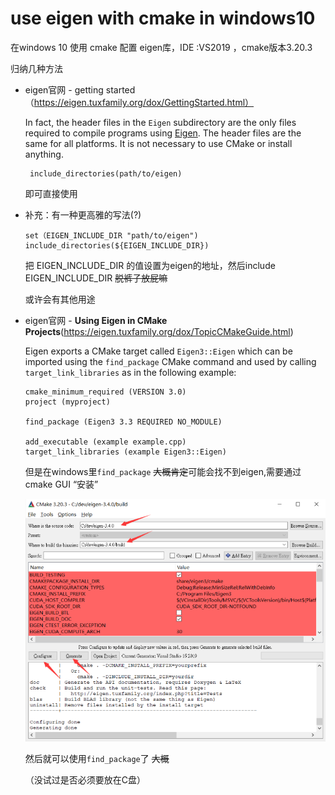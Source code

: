 # use eigen with cmake in windows10
 在windows 10 使用 cmake 配置 eigen库，IDE :VS2019 ，cmake版本3.20.3

归纳几种方法

- eigen官网 - getting started（https://eigen.tuxfamily.org/dox/GettingStarted.html）

  In fact, the header files in the `Eigen` subdirectory are the only files required to compile programs using [Eigen](https://eigen.tuxfamily.org/dox/namespaceEigen.html). The header files are the same for all platforms. It is not necessary to use CMake or install anything.

  ```
   include_directories(path/to/eigen)
  ```

  即可直接使用

  

- 补充：有一种更高雅的写法(?)

  ```
  set（EIGEN_INCLUDE_DIR "path/to/eigen")
  include_directories(${EIGEN_INCLUDE_DIR})
  ```

  把 EIGEN_INCLUDE_DIR 的值设置为eigen的地址，然后include EIGEN_INCLUDE_DIR ~~脱裤子放屁嘛~~

  或许会有其他用途



- eigen官网 - **Using Eigen in CMake Projects**(https://eigen.tuxfamily.org/dox/TopicCMakeGuide.html)

  Eigen exports a CMake target called `Eigen3::Eigen` which can be imported using the `find_package` CMake command and used by calling `target_link_libraries` as in the following example:

  ```
  cmake_minimum_required (VERSION 3.0)
  project (myproject)
   
  find_package (Eigen3 3.3 REQUIRED NO_MODULE)
   
  add_executable (example example.cpp)
  target_link_libraries (example Eigen3::Eigen)
  ```

  但是在windows里`find_package` ~~大概肯定~~可能会找不到eigen,需要通过cmake GUI “安装”

  <img src="img.png" style="zoom: 67%;" />

  然后就可以使用`find_package`了 ~~大概~~

  （没试过是否必须要放在C盘）

